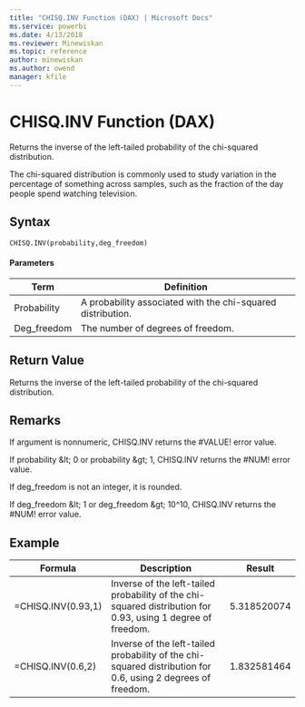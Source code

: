 ```yaml
---
title: "CHISQ.INV Function (DAX) | Microsoft Docs"
ms.service: powerbi
ms.date: 4/13/2018
ms.reviewer: Minewiskan
ms.topic: reference
author: minewiskan
ms.author: owend
manager: kfile
---
```

# CHISQ.INV Function (DAX)
Returns the inverse of the left-tailed probability of the chi-squared distribution.  
  
The chi-squared distribution is commonly used to study variation in the percentage of something across samples, such as the fraction of the day people spend watching television.  
  
## Syntax  
  
```  
CHISQ.INV(probability,deg_freedom)  
```  
  
#### Parameters  
  
|Term|Definition|  
|--------|--------------|  
|Probability|A probability associated with the chi-squared distribution.|  
|Deg_freedom|The number of degrees of freedom.|  
  
## Return Value  
Returns the inverse of the left-tailed probability of the chi-squared distribution.  
  
## Remarks  
If argument is nonnumeric, CHISQ.INV returns the #VALUE! error value.  
  
If probability &amp;lt; 0 or probability &amp;gt; 1, CHISQ.INV returns the #NUM! error value.  
  
If deg_freedom is not an integer, it is rounded.  
  
If deg_freedom &amp;lt; 1 or deg_freedom &amp;gt; 10^10, CHISQ.INV returns the #NUM! error value.  
  
## Example  
  
|Formula|Description|Result|  
|-----------|---------------|----------|  
|=CHISQ.INV(0.93,1)|Inverse of the left-tailed probability of the chi-squared distribution for 0.93, using 1 degree of freedom.|5.318520074|  
|=CHISQ.INV(0.6,2)|Inverse of the left-tailed probability of the chi-squared distribution for 0.6, using 2 degrees of freedom.|1.832581464|  
  
